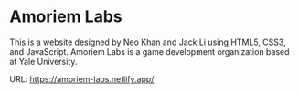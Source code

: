 # Amoriem Labs

This is a website designed by Neo Khan and Jack Li using HTML5, CSS3, and JavaScript. Amoriem Labs is a game development organization based at Yale University.

URL: https://amoriem-labs.netlify.app/

